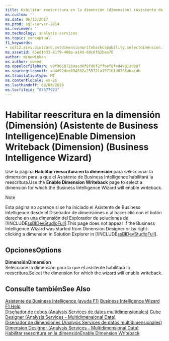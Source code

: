 ```yaml
---
title: Habilitar reescritura en la dimensión (dimensión) (Asistente de Business Intelligence) | Microsoft Docs
ms.custom: ''
ms.date: 06/13/2017
ms.prod: sql-server-2014
ms.reviewer: ''
ms.technology: analysis-services
ms.topic: conceptual
f1_keywords:
- sql12.asvs.biwizard.setdimensionwritebackcapability.selectdimension.f1
ms.assetid: 85ed1433-81f9-468a-a14d-60c6f82bee76
author: minewiskan
ms.author: owend
ms.openlocfilehash: 99f98507289acd8f8fd0f2ff9ef8fed49813d80f
ms.sourcegitcommit: ad4d92dce894592a259721a1571b1d8736abacdb
ms.translationtype: MT
ms.contentlocale: es-ES
ms.lasthandoff: 08/04/2020
ms.locfileid: "87677923"
---
```

# <a name="enable-dimension-writeback-dimension-business-intelligence-wizard"></a><span data-ttu-id="6f831-102">Habilitar reescritura en la dimensión (Dimensión) (Asistente de Business Intelligence)</span><span class="sxs-lookup"><span data-stu-id="6f831-102">Enable Dimension Writeback (Dimension) (Business Intelligence Wizard)</span></span>
  <span data-ttu-id="6f831-103">Use la página **Habilitar reescritura en la dimensión** para seleccionar la dimensión para la que el Asistente de Business Intelligence habilitará la reescritura.</span><span class="sxs-lookup"><span data-stu-id="6f831-103">Use the **Enable Dimension Writeback** page to select a dimension for which the Business Intelligence Wizard will enable writeback.</span></span>  
  
> [!NOTE]  
>  <span data-ttu-id="6f831-104">Esta página no aparece si se ha iniciado el Asistente de Business Intelligence desde el Diseñador de dimensiones o al hacer clic con el botón derecho en una dimensión del Explorador de soluciones de [!INCLUDE[ssBIDevStudioFull](../includes/ssbidevstudiofull-md.md)].</span><span class="sxs-lookup"><span data-stu-id="6f831-104">This page does not appear if the Business Intelligence Wizard was started from Dimension Designer or by right-clicking a dimension in Solution Explorer in [!INCLUDE[ssBIDevStudioFull](../includes/ssbidevstudiofull-md.md)].</span></span>  
  
## <a name="options"></a><span data-ttu-id="6f831-105">Opciones</span><span class="sxs-lookup"><span data-stu-id="6f831-105">Options</span></span>  
 <span data-ttu-id="6f831-106">**Dimensión**</span><span class="sxs-lookup"><span data-stu-id="6f831-106">**Dimension**</span></span>  
 <span data-ttu-id="6f831-107">Seleccione la dimensión para la que el asistente habilitará la reescritura.</span><span class="sxs-lookup"><span data-stu-id="6f831-107">Select the dimension for which the wizard will enable writeback.</span></span>  
  
## <a name="see-also"></a><span data-ttu-id="6f831-108">Consulte también</span><span class="sxs-lookup"><span data-stu-id="6f831-108">See Also</span></span>  
 <span data-ttu-id="6f831-109">[Asistente de Business Intelligence (ayuda F1)](business-intelligence-wizard-f1-help.md) </span><span class="sxs-lookup"><span data-stu-id="6f831-109">[Business Intelligence Wizard F1 Help](business-intelligence-wizard-f1-help.md) </span></span>  
 <span data-ttu-id="6f831-110">[Diseñador de cubos &#40;Analysis Services de datos multidimensionales&#41;](cube-designer-analysis-services-multidimensional-data.md) </span><span class="sxs-lookup"><span data-stu-id="6f831-110">[Cube Designer &#40;Analysis Services - Multidimensional Data&#41;](cube-designer-analysis-services-multidimensional-data.md) </span></span>  
 <span data-ttu-id="6f831-111">[Diseñador de dimensiones &#40;Analysis Services de datos multidimensionales&#41;](dimension-designer-analysis-services-multidimensional-data.md) </span><span class="sxs-lookup"><span data-stu-id="6f831-111">[Dimension Designer &#40;Analysis Services - Multidimensional Data&#41;](dimension-designer-analysis-services-multidimensional-data.md) </span></span>  
 [<span data-ttu-id="6f831-112">Habilitar reescritura en la dimensión</span><span class="sxs-lookup"><span data-stu-id="6f831-112">Enable Dimension Writeback</span></span>](multidimensional-models/bi-wizard-enable-dimension-writeback.md)  
  
  
